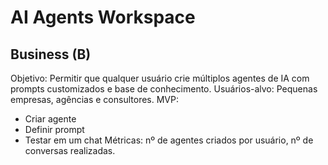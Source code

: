 # AI Agents Workspace

## Business (B)
Objetivo: Permitir que qualquer usuário crie múltiplos agentes de IA com prompts customizados e base de conhecimento.
Usuários-alvo: Pequenas empresas, agências e consultores.
MVP: 
- Criar agente
- Definir prompt
- Testar em um chat
Métricas: nº de agentes criados por usuário, nº de conversas realizadas.
